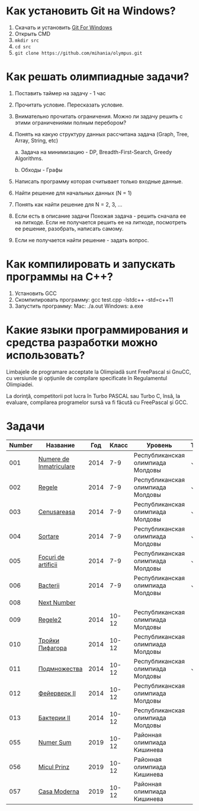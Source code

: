 ﻿# Как установить Git на Windows?
1. Скачать и установить [Git For Windows](https://git-scm.com/download/win)
2. Открыть СMD
2. `mkdir src`
3. `cd src`
4. `git clone https://github.com/mihania/olympus.git`

# Как решать олимпиадные задачи?
1. Поставить таймер на задачу - 1 час
2. Прочитать условие. Пересказать условие.
3. Внимательно прочитать ограничения. Можно ли задачу решить с этими ограничениями полным перебором? 
4. Понять на какую структуру данных рассчитана задача (Graph, Tree, Array, String, etc)
 
     a. Задача на минимизацию - DP, Breadth-First-Search, Greedy Algorithms.
     
     b. Обходы - Графы

6. Написать программу которая считывает только входные данные.
7. Найти решение для начальных данных (N = 1)
8. Понять как найти решение для N = 2, 3, ...
9. Если есть в описание задачи Похожая задача - решить сначала ее на литкоде. Если не получается решить ее на литкоде, посмотреть ее решение, разобрать, написать самому.
10. Если не получается найти решение - задать вопрос.

# Как компилировать и запускать программы на С++?
1. Установить GCC
2. Скомпилировать программу: gcc test.cpp -lstdc++ -std=c++11
3. Запустить программу: 
       Mac: ./a.out
       Windows: a.exe



# Какие языки программирования и средства разработки можно использовать?
Limbajele de programare acceptate la Olimpiadă sunt FreePascal si
GnuCC, cu versiunile şi opţiunile de compilare specificate în
Regulamentul Olimpiadei.


La dorinţă, competitorii pot lucra în Turbo PASCAL sau Turbo C,
însă, la evaluare, compilarea programelor sursă va fi făcută cu FreePascal
şi GCC.


# Задачи


 Number | Название | Год | Класс | Уровень | Тесты | Олег | Никита  
--- | --- | --- | --- |--- | --- | --- |--- |
001 | [Numere de Inmatriculare](001_numere_de_inmatriculare) | 2014 | 7-9 | Республиканская олимпиада Молдовы |  ✓ |  ✓ |  ✓ |
002 | [Regele](002_regele) | 2014 | 7-9 | Республиканская олимпиада Молдовы |  ✓ |  ✓ |  ✓ |
003 | [Cenusareasa](003_cenusareasa) | 2014 | 7-9 | Республиканская олимпиада Молдовы |  ✓ |  ✓ |  ✓ | 
004 | [Sortare](004_sortare) | 2014 | 7-9 | Республиканская олимпиада Молдовы |  ✓ |  ✓ |  ✓ |
005 | [Focuri de artificii](005_focuri_de_artificii) | 2014 | 7-9 | Республиканская олимпиада Молдовы |  ✓ |  ✓ |  ✓ |
006 | [Bacterii](006_bacterii) | 2014 | 7-9 | Республиканская олимпиада Молдовы |  ✓ |  ✓ | |
008 | [Next Number](008_next_number) |  |  |  |   |  ✓ | ✓ |
009 | [Regele2](009_regele_2) | 2014 | 10-12 | Республиканская олимпиада Молдовы | |  ✓ | |
010 | [Тройки Пифагора](010_triplete_lui_pitagora) | 2014 | 10-12 | Республиканская олимпиада Молдовы | |  ✓ | |
011 | [Подмножества](011_submultimi) | 2014 | 10-12 | Республиканская олимпиада Молдовы | ✓ |  ✓ | |
012 | [Фейерверк II](012_focuri_de_artificii_2) | 2014 | 10-12 | Республиканская олимпиада Молдовы | |  ✓ | |
013 | [Бактерии II](013_bacterii_2) | 2014 | 10-12 | Республиканская олимпиада Молдовы | |  ✓ | |
055 | [Numer Sum](055_numer_sum) | 2019 | 10-12 | Районная олимпиада Кишинева | | | |
056 | [Micul Prinz](056_micul_prinz) | 2019 | 10-12 | Районная олимпиада Кишинева | | | |
057 | [Casa Moderna](057_casa_moderna) | 2019 | 10-12 | Районная олимпиада Кишинева | | | |

